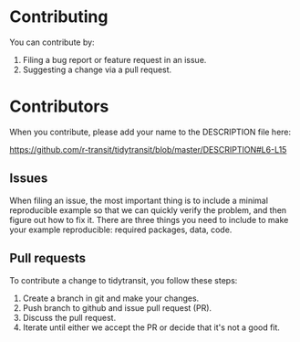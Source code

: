 # Contributing 

You can contribute by:

1. Filing a bug report or feature request in an issue.
1. Suggesting a change via a pull request.

# Contributors

When you contribute, please add your name to the DESCRIPTION file here:

https://github.com/r-transit/tidytransit/blob/master/DESCRIPTION#L6-L15

## Issues

When filing an issue, the most important thing is to include a minimal reproducible example so that we can quickly verify the problem, and then figure out how to fix it. There are three things you need to include to make your example reproducible: required packages, data, code.

## Pull requests

To contribute a change to tidytransit, you follow these steps:

1. Create a branch in git and make your changes.
1. Push branch to github and issue pull request (PR).
1. Discuss the pull request.
1. Iterate until either we accept the PR or decide that it's not
   a good fit.

